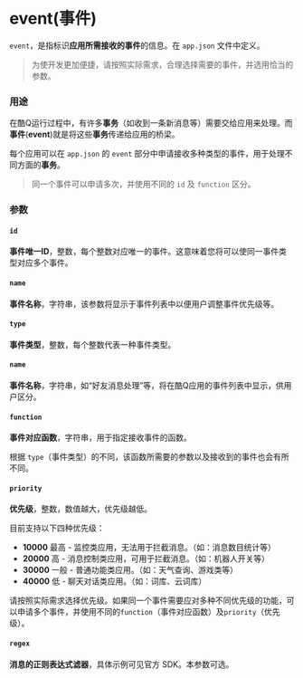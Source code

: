 # event(事件)

`event`，是指标识**应用所需接收的事件**的信息。在 `app.json` 文件中定义。

> 为使开发更加便捷，请按照实际需求，合理选择需要的事件，并选用恰当的参数。

### 用途 <a href="yong-tu" id="yong-tu"></a>

在酷Q运行过程中，有许多**事务**（如收到一条新消息等）需要交给应用来处理。而**事件**(**event**)就是将这些**事务**传递给应用的桥梁。

每个应用可以在 `app.json` 的 `event` 部分中申请接收多种类型的事件，用于处理不同方面的**事务**。

> 同一个事件可以申请多次，并使用不同的 `id` 及 `function` 区分。

### 参数 <a href="can-shu" id="can-shu"></a>

#### `id` <a href="id" id="id"></a>

**事件唯一ID**，整数，每个整数对应唯一的事件。这意味着您将可以使同一事件类型对应多个事件。

#### `name` <a href="name" id="name"></a>

**事件名称**，字符串，该参数将显示于事件列表中以便用户调整事件优先级等。

#### `type` <a href="type" id="type"></a>

**事件类型**，整数，每个整数代表一种事件类型。

#### `name` <a href="name-1" id="name-1"></a>

**事件名称**，字符串，如“好友消息处理”等，将在酷Q应用的事件列表中显示，供用户区分。

#### `function` <a href="function" id="function"></a>

**事件对应函数**，字符串，用于指定接收事件的函数。

根据 `type`（事件类型）的不同，该函数所需要的参数以及接收到的事件也会有所不同。

#### `priority` <a href="priority" id="priority"></a>

**优先级**，整数，数值越大，优先级越低。

目前支持以下四种优先级：

* **10000** 最高 - 监控类应用，无法用于拦截消息。（如：消息数目统计等）
* **20000** 高 - 消息控制类应用，可用于拦截消息。（如：机器人开关等）
* **30000** 一般 - 普通功能类应用。（如：天气查询、游戏类等）
* **40000** 低 - 聊天对话类应用。（如：词库、云词库）

请按照实际需求选择优先级。如果同一个事件需要应对多种不同优先级的功能，可以申请多个事件，并使用不同的`function`（事件对应函数）及`priority`（优先级）。

#### `regex` <a href="regex" id="regex"></a>

**消息的正则表达式滤器**，具体示例可见官方 SDK。本参数可选。
